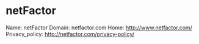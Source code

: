 
# netFactor

Name: netFactor
Domain: netfactor.com
Home: http://www.netfactor.com/
Privacy_policy: http://netfactor.com/privacy-policy/
